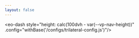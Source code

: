 ```yaml
---
layout: false
---
```


<script setup>
    import { withBase } from 'vitepress'
</script>
<script client-only>
    
if(window && !customElements.get('eox-jsonform')) import("@eox/jsonform");
    
</script>
<style scoped>
::v-deep .top-nav > nav, .top-nav > .holder {
  max-width: unset;
}
</style>

<NavBar></NavBar>
<eo-dash style="height: calc(100dvh - var(--vp-nav-height))" .config="withBase('/configs/trilateral-config.js')"/>
